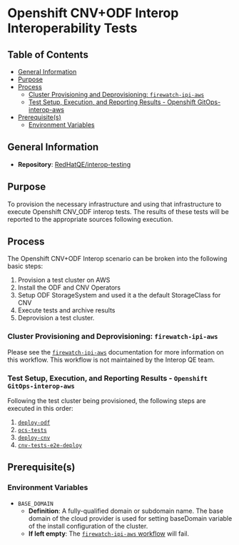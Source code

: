 # Openshift CNV+ODF Interop Interoperability Tests<!-- omit from toc -->

## Table of Contents<!-- omit from toc -->
- [General Information](#general-information)
- [Purpose](#purpose)
- [Process](#process)
  - [Cluster Provisioning and Deprovisioning: `firewatch-ipi-aws`](#cluster-provisioning-and-deprovisioning-firewatch-ipi-aws)
  - [Test Setup, Execution, and Reporting Results - Openshift GitOps-interop-aws](#test-setup-execution-and-reporting-results---openshift-gitops-interop-aws)
- [Prerequisite(s)](#prerequisites)
  - [Environment Variables](#environment-variables)

## General Information

- **Repository**: [RedHatQE/interop-testing](https://github.com/RedHatQE/interop-testing)

## Purpose

To provision the necessary infrastructure and using that infrastructure to execute Openshift CNV_ODF interop tests.
The results of these tests will be reported to the appropriate sources following execution.

## Process

The Openshift CNV+ODF Interop scenario can be broken into the following basic steps:

1. Provision a test cluster on AWS
2. Install the ODF and CNV Operators
3. Setup ODF StorageSystem and used it a the default StorageClass for CNV
3. Execute tests and archive results
4. Deprovision a test cluster.

### Cluster Provisioning and Deprovisioning: `firewatch-ipi-aws`

Please see the [`firewatch-ipi-aws`](https://steps.ci.openshift.org/workflow/firewatch-ipi-aws) documentation for more information on this workflow. This workflow is not maintained by the Interop QE team.

### Test Setup, Execution, and Reporting Results - `Openshift GitOps-interop-aws`

Following the test cluster being provisioned, the following steps are executed in this order:

1. [`deploy-odf`](../../../step-registry/interop-tests/deploy-odf/README.md)
1. [`ocs-tests`](../../../step-registry/interop-tests/ocs-tests/README.md)
1. [`deploy-cnv`](../../../step-registry/interop-tests/deploy-cnv/README.md)
1. [`cnv-tests-e2e-deploy`](../../../step-registry/interop-tests/cnv-tests-e2e-deploy/README.md)

## Prerequisite(s)

### Environment Variables

- `BASE_DOMAIN`
  - **Definition**: A fully-qualified domain or subdomain name. The base domain of the cloud provider is used for setting baseDomain variable of the install configuration of the cluster.
  - **If left empty**: The [`firewatch-ipi-aws` workflow](../../../step-registry/ipi/aws/firewatch-ipi-aws-workflow.yaml) will fail.
